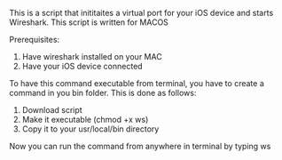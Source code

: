 This is a script that inititaites a virtual port for your iOS device and starts Wireshark. This script is written for MACOS

Prerequisites:

1. Have wireshark installed on your MAC
2. Have your iOS device connected

To have this command executable from terminal, you have to create a command in you bin folder. This is done as follows:

1. Download script
2. Make it executable (chmod +x ws)
3. Copy it to your usr/local/bin directory


Now you can run the command from anywhere in terminal by typing ws
